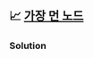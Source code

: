 ## 📈 [가장 먼 노드](https://school.programmers.co.kr/learn/courses/30/lessons/49189)

### Solution

```text

```